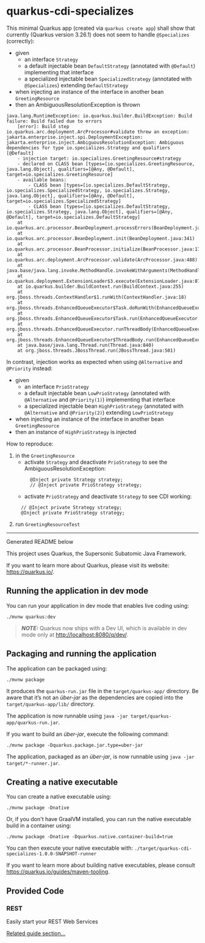 # quarkus-cdi-specializes

This minimal Quarkus app (created via `quarkus create app`) shall show that currently (Quarkus version 3.26.1)
does not seem to handle `@Specializes` (correctly):
* given
  * an interface `Strategy`
  * a default injectable bean `DefaultStrategy` (annotated with `@Default`) implementing that interface
  * a specialized injectable bean `SpecializedStrategy` (annotated with `@Specializes`) extending `DefaultStrategy`
* when injecting an instance of the interface in another bean `GreetingResource`
* then an AmbiguousResolutionException is thrown

```
java.lang.RuntimeException: io.quarkus.builder.BuildException: Build failure: Build failed due to errors
	[error]: Build step io.quarkus.arc.deployment.ArcProcessor#validate threw an exception: jakarta.enterprise.inject.spi.DeploymentException: jakarta.enterprise.inject.AmbiguousResolutionException: Ambiguous dependencies for type io.specializes.Strategy and qualifiers [@Default]
	- injection target: io.specializes.GreetingResource#strategy
	- declared on CLASS bean [types=[io.specializes.GreetingResource, java.lang.Object], qualifiers=[@Any, @Default], target=io.specializes.GreetingResource]
	- available beans:
		- CLASS bean [types=[io.specializes.DefaultStrategy, io.specializes.SpecializedStrategy, io.specializes.Strategy, java.lang.Object], qualifiers=[@Any, @Default], target=io.specializes.SpecializedStrategy]
		- CLASS bean [types=[io.specializes.DefaultStrategy, io.specializes.Strategy, java.lang.Object], qualifiers=[@Any, @Default], target=io.specializes.DefaultStrategy]
	at io.quarkus.arc.processor.BeanDeployment.processErrors(BeanDeployment.java:1594)
	at io.quarkus.arc.processor.BeanDeployment.init(BeanDeployment.java:341)
	at io.quarkus.arc.processor.BeanProcessor.initialize(BeanProcessor.java:178)
	at io.quarkus.arc.deployment.ArcProcessor.validate(ArcProcessor.java:488)
	at java.base/java.lang.invoke.MethodHandle.invokeWithArguments(MethodHandle.java:732)
	at io.quarkus.deployment.ExtensionLoader$3.execute(ExtensionLoader.java:874)
	at io.quarkus.builder.BuildContext.run(BuildContext.java:255)
	at org.jboss.threads.ContextHandler$1.runWith(ContextHandler.java:18)
	at org.jboss.threads.EnhancedQueueExecutor$Task.doRunWith(EnhancedQueueExecutor.java:2651)
	at org.jboss.threads.EnhancedQueueExecutor$Task.run(EnhancedQueueExecutor.java:2630)
	at org.jboss.threads.EnhancedQueueExecutor.runThreadBody(EnhancedQueueExecutor.java:1622)
	at org.jboss.threads.EnhancedQueueExecutor$ThreadBody.run(EnhancedQueueExecutor.java:1589)
	at java.base/java.lang.Thread.run(Thread.java:840)
	at org.jboss.threads.JBossThread.run(JBossThread.java:501)
```

In contrast, injection works as expected when using `@Alternative` and `@Priority` instead:
* given
    * an interface `PrioStrategy`
    * a default injectable bean `LowPrioStrategy` (annotated with `@Alternative` and `@Priority(1)`) implementing that interface
    * a specialized injectable bean `HighPrioStrategy` (annotated with `@Alternative` and `@Priority(2)`) extending `LowPrioStrategy`
* when injecting an instance of the interface in another bean `GreetingResource`
* then an instance of `HighPrioStrategy` is injected

How to reproduce: 
1. in the `GreetingResource`
   - activate `Strategy` and deactivate `PrioStrategy` to see the AmbiguousResolutionException:
     ```
       @Inject private Strategy strategy;
       // @Inject private PrioStrategy strategy;
     ```
    - activate `PrioStrategy` and deactivate `Strategy` to see CDI working:
     ```
       // @Inject private Strategy strategy;
       @Inject private PrioStrategy strategy;
     ```
1. run `GreetingResourceTest`


---

Generated README below

This project uses Quarkus, the Supersonic Subatomic Java Framework.

If you want to learn more about Quarkus, please visit its website: <https://quarkus.io/>.

## Running the application in dev mode

You can run your application in dev mode that enables live coding using:

```shell script
./mvnw quarkus:dev
```

> **_NOTE:_**  Quarkus now ships with a Dev UI, which is available in dev mode only at <http://localhost:8080/q/dev/>.

## Packaging and running the application

The application can be packaged using:

```shell script
./mvnw package
```

It produces the `quarkus-run.jar` file in the `target/quarkus-app/` directory.
Be aware that it’s not an _über-jar_ as the dependencies are copied into the `target/quarkus-app/lib/` directory.

The application is now runnable using `java -jar target/quarkus-app/quarkus-run.jar`.

If you want to build an _über-jar_, execute the following command:

```shell script
./mvnw package -Dquarkus.package.jar.type=uber-jar
```

The application, packaged as an _über-jar_, is now runnable using `java -jar target/*-runner.jar`.

## Creating a native executable

You can create a native executable using:

```shell script
./mvnw package -Dnative
```

Or, if you don't have GraalVM installed, you can run the native executable build in a container using:

```shell script
./mvnw package -Dnative -Dquarkus.native.container-build=true
```

You can then execute your native executable with: `./target/quarkus-cdi-specializes-1.0.0-SNAPSHOT-runner`

If you want to learn more about building native executables, please consult <https://quarkus.io/guides/maven-tooling>.

## Provided Code

### REST

Easily start your REST Web Services

[Related guide section...](https://quarkus.io/guides/getting-started-reactive#reactive-jax-rs-resources)
